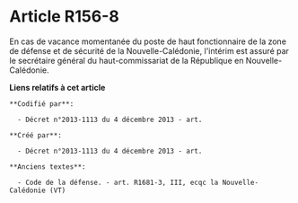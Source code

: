 # Article R156-8

En cas de vacance momentanée du poste de haut fonctionnaire de la zone de défense et de sécurité de la Nouvelle-Calédonie,
l'intérim est assuré par le secrétaire général du haut-commissariat de la République en Nouvelle-Calédonie.

**Liens relatifs à cet article**

	**Codifié par**:

	  - Décret n°2013-1113 du 4 décembre 2013 - art.

	**Créé par**:

	  - Décret n°2013-1113 du 4 décembre 2013 - art.

	**Anciens textes**:

	  - Code de la défense. - art. R1681-3, III, ecqc la Nouvelle-Calédonie (VT)
